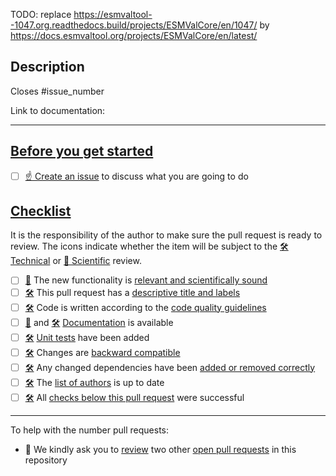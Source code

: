 TODO: replace https://esmvaltool--1047.org.readthedocs.build/projects/ESMValCore/en/1047/ by https://docs.esmvaltool.org/projects/ESMValCore/en/latest/

<!--
    Thank you for contributing to our project!

    Please do not delete this text completely, but read the text below and keep
    items that seem relevant. If in doubt, just keep everything and add your
    own text at the top, a reviewer will update the checklist for you.

-->

## Description

<!--
    Please describe your changes here, especially focusing on why this pull
    request makes ESMValCore better and what problem it solves.

    Before you start, please read our contribution guidelines: https://docs.esmvaltool.org/projects/ESMValCore/en/latest/contributing.html

    Please fill in the GitHub issue that is closed by this pull request, e.g. Closes #1903
-->

Closes #issue_number

Link to documentation:

***

## [Before you get started](https://esmvaltool--1047.org.readthedocs.build/projects/ESMValCore/en/1047/contributing.html#getting-started)

-   [ ] [☝ Create an issue](https://github.com/ESMValGroup/ESMValCore/issues) to discuss what you are going to do

## [Checklist](https://esmvaltool--1047.org.readthedocs.build/projects/ESMValCore/en/1047/contributing.html#checklist-for-pull-requests)

It is the responsibility of the author to make sure the pull request is ready to review. The icons indicate whether the item will be subject to the [🛠 Technical][1] or [🧪 Scientific][2] review.

<!-- The next two lines turn the 🛠 and 🧪 below into hyperlinks -->
[1]: https://docs.esmvaltool.org/en/latest/community/review.html#technical-review
[2]: https://docs.esmvaltool.org/en/latest/community/review.html#scientific-review

  - [ ] [🧪][2] The new functionality is [relevant and scientifically sound](https://esmvaltool--1047.org.readthedocs.build/projects/ESMValCore/en/1047/contributing.html#scientific-relevance)
  - [ ] [🛠][1] This pull request has a [descriptive title and labels](https://esmvaltool--1047.org.readthedocs.build/projects/ESMValCore/en/1047/contributing.html#pull-request-title-and-label)
  - [ ] [🛠][1] Code is written according to the [code quality guidelines](https://esmvaltool--1047.org.readthedocs.build/projects/ESMValCore/en/1047/contributing.html#code-quality)
  - [ ] [🧪][2] and [🛠][1] [Documentation](https://esmvaltool--1047.org.readthedocs.build/projects/ESMValCore/en/1047/contributing.html#documentation) is available
  - [ ] [🛠][1] [Unit tests](https://esmvaltool--1047.org.readthedocs.build/projects/ESMValCore/en/1047/contributing.html#tests) have been added
  - [ ] [🛠][1] Changes are [backward compatible](https://esmvaltool--1047.org.readthedocs.build/projects/ESMValCore/en/1047/contributing.html#backward-compatibility)
  - [ ] [🛠][1] Any changed dependencies have been [added or removed correctly](https://esmvaltool--1047.org.readthedocs.build/projects/ESMValCore/en/1047/contributing.html#dependencies)
  - [ ] [🛠][1] The [list of authors](https://esmvaltool--1047.org.readthedocs.build/projects/ESMValCore/en/1047/contributing.html#list-of-authors) is up to date
  - [ ] [🛠][1] All [checks below this pull request](https://esmvaltool--1047.org.readthedocs.build/projects/ESMValCore/en/1047/contributing.html#pull-request-checks) were successful

***

To help with the number pull requests:

-   🙏 We kindly ask you to [review](https://docs.esmvaltool.org/en/latest/community/review.html#review-of-pull-requests) two other [open pull requests](https://github.com/ESMValGroup/ESMValCore/pulls) in this repository
